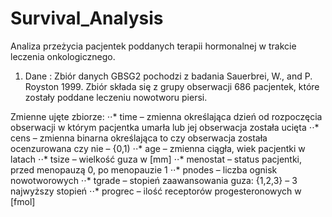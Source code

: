 # Survival_Analysis
Analiza przeżycia pacjentek poddanych terapii hormonalnej w trakcie leczenia onkologicznego.

1. Dane :
Zbiór danych GBSG2 pochodzi z badania Sauerbrei, W., and P. Royston 1999. Zbiór składa się z grupy obserwacji 686 pacjentek, które zostały poddane leczeniu nowotworu piersi.

Zmienne ujęte zbiorze:
⋅⋅* time – zmienna określająca dzień od rozpoczęcia obserwacji w którym pacjentka umarła lub
jej obserwacja została ucięta
⋅⋅* cens – zmienna binarna określająca to czy obserwacja została ocenzurowana czy nie – {0,1)
⋅⋅* age – zmienna ciągła, wiek pacjentki w latach
⋅⋅* tsize – wielkość guza w [mm]
⋅⋅* menostat – status pacjentki, przed menopauzą 0, po menopauzie 1
⋅⋅* pnodes – liczba ognisk nowotworowych
⋅⋅* tgrade – stopień zaawansowania guza: {1,2,3} – 3 najwyższy stopień
⋅⋅* progrec – ilość receptorów progesteronowych w [fmol]
